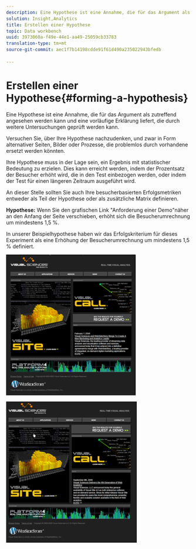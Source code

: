```yaml
---
description: Eine Hypothese ist eine Annahme, die für das Argument als zutreffend angesehen werden kann und eine vorläufige Erklärung liefert, die durch weitere Untersuchungen geprüft werden kann.
solution: Insight,Analytics
title: Erstellen einer Hypothese
topic: Data workbench
uuid: 3973060a-f49e-44e1-aa49-25059cb33783
translation-type: tm+mt
source-git-commit: aec1f7b14198cdde91f61d490a235022943bfedb

---
```



# Erstellen einer Hypothese{#forming-a-hypothesis}

Eine Hypothese ist eine Annahme, die für das Argument als zutreffend angesehen werden kann und eine vorläufige Erklärung liefert, die durch weitere Untersuchungen geprüft werden kann.

Versuchen Sie, über Ihre Hypothese nachzudenken, und zwar in Form alternativer Seiten, Bilder oder Prozesse, die problemlos durch vorhandene ersetzt werden könnten.

Ihre Hypothese muss in der Lage sein, ein Ergebnis mit statistischer Bedeutung zu erzielen. Dies kann erreicht werden, indem der Prozentsatz der Besucher erhöht wird, die in den Test einbezogen werden, oder indem der Test für einen längeren Zeitraum ausgeführt wird.

An dieser Stelle sollten Sie auch Ihre besucherbasierten Erfolgsmetriken entweder als Teil der Hypothese oder als zusätzliche Matrix definieren.

**Hypothese:** Wenn Sie den grafischen Link &quot;Anforderung einer Demo&quot;näher an den Anfang der Seite verschieben, erhöht sich die Besucherumrechnung um mindestens 1,5 %.

In unserer Beispielhypothese haben wir das Erfolgskriterium für dieses Experiment als eine Erhöhung der Besucherumrechnung um mindestens 1,5 % definiert.

![](assets/ControlPage.png)

![](assets/TestPage.png)

